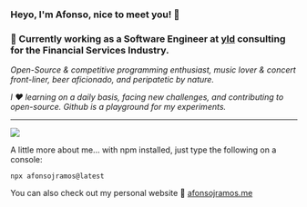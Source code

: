### Heyo, I'm Afonso, nice to meet you! 👋

### 📍 Currently working as a Software Engineer at [yld](https://yld.io/) consulting for the Financial Services Industry.

_Open-Source & competitive programming enthusiast, music lover & concert front-liner, beer aficionado, and peripatetic by nature._

_I ❤️ learning on a daily basis, facing new challenges, and contributing to open-source. Github is a playground for my experiments._

---

[![](https://github-readme-stats.vercel.app/api?username=afonsojramos&include_all_commits=true&count_private=true&show_icons=true&theme=city_lights)](https://github-readme-stats.vercel.app/api?username=afonsojramos&include_all_commits=true&count_private=true&show_icons=true&theme=city_lights)

A little more about me... with npm installed, just type the following on a console:

```
npx afonsojramos@latest
```

You can also check out my personal website 🧐 [afonsojramos.me](https://afonsojramos.me)
